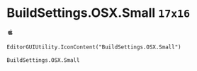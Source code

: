# BuildSettings.OSX.Small `17x16`
<img src="/img/BuildSettings.OSX.Small.png" width=17 height=16>

``` CSharp
EditorGUIUtility.IconContent("BuildSettings.OSX.Small")
```
```
BuildSettings.OSX.Small
```
